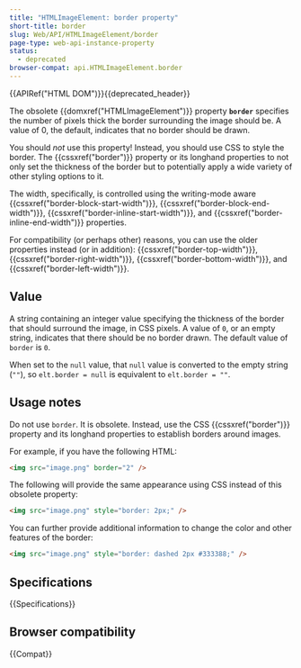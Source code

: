 ```yaml
---
title: "HTMLImageElement: border property"
short-title: border
slug: Web/API/HTMLImageElement/border
page-type: web-api-instance-property
status:
  - deprecated
browser-compat: api.HTMLImageElement.border
---
```


{{APIRef("HTML DOM")}}{{deprecated_header}}

The obsolete {{domxref("HTMLImageElement")}}
property **`border`** specifies the number of pixels thick the
border surrounding the image should be. A value of 0, the default, indicates that no
border should be drawn.

You should _not_ use this property! Instead, you should use CSS to style the
border. The {{cssxref("border")}} property or its longhand properties to not only set
the thickness of the border but to potentially apply a wide variety of other styling
options to it.

The width, specifically, is controlled using the writing-mode aware
{{cssxref("border-block-start-width")}}, {{cssxref("border-block-end-width")}},
{{cssxref("border-inline-start-width")}}, and {{cssxref("border-inline-end-width")}}
properties.

For compatibility (or perhaps other) reasons, you can use the older properties instead
(or in addition): {{cssxref("border-top-width")}}, {{cssxref("border-right-width")}},
{{cssxref("border-bottom-width")}}, and {{cssxref("border-left-width")}}.

## Value

A string containing an integer value specifying the thickness of the
border that should surround the image, in CSS pixels. A value of `0`, or an
empty string, indicates that there should be no border drawn. The default value of
`border` is `0`.

When set to the `null` value, that `null` value is converted to the empty string (`""`), so `elt.border = null` is equivalent to `elt.border = ""`.

## Usage notes

Do not use `border`. It is obsolete. Instead, use the CSS
{{cssxref("border")}} property and its longhand properties to establish borders around
images.

For example, if you have the following HTML:

```html
<img src="image.png" border="2" />
```

The following will provide the same appearance using CSS instead of this obsolete
property:

```html
<img src="image.png" style="border: 2px;" />
```

You can further provide additional information to change the color and other features
of the border:

```html
<img src="image.png" style="border: dashed 2px #333388;" />
```

## Specifications

{{Specifications}}

## Browser compatibility

{{Compat}}
